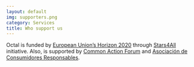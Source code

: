 ```yaml
---
layout: default
img: supporters.png
category: Services
title: Who support us
---
```

Octal is funded by [European Union’s Horizon 2020](http://cordis.europa.eu/project/rcn/199856_en.html) through [Stars4All](http://stars4all.eu/) initiative. Also, is supported by [Common Action Forum](http://commonactionforum.net/) and [Asociación de Consumidores Responsables](http://www.adccircular.org/).
